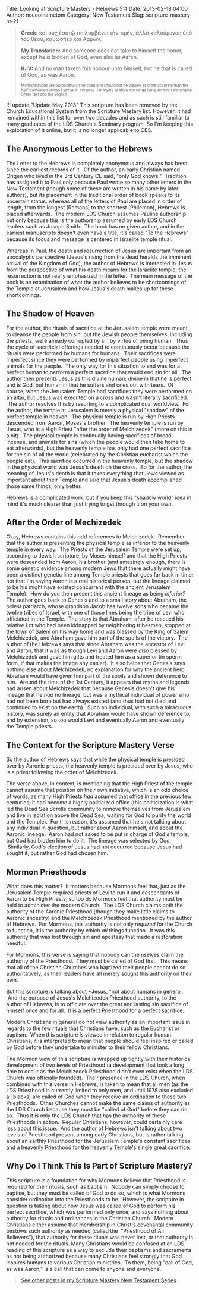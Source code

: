 Title: Looking at Scripture Mastery - Hebrews 5:4
Date: 2013-02-18 04:00
Author: nocoolnametom
Category: New Testament
Slug: scripture-mastery-nt-21

> **Greek:**
>  καὶ οὐχ ἑαυτῷ τις λαμβάνει τὴν τιμήν, ἀλλὰ καλούμενος ὑπὸ τοῦ
>  θεοῦ, καθώσπερ καὶ Ἀαρών.
>
> **My Translation:**
>  And someone does not take to himself the honor, except he
>  is bidden of God, even also as Aaron.
>
> **KJV:**
>  And no man taketh this honour unto himself, but he that is called of
>  God, as was Aaron.<!--more-->
>
> <span style="font-size: x-small;">My translations are purposefully stretched
>  and should not be viewed as more accurate than the KJV translation unless I
>  say so in the post.  I'm trying to show the range lying between the original
>  Greek text and the English.</span>

!!! update "Update May 2013"
    This scripture has been removed by the Church Educational System from
    the Scripture Mastery list. However, it had remained within this list for
    over two decades and as such is still familiar to many graduates of the LDS
    Church's Seminary program. So I'm keeping this exploration of it online, but it
    is no longer applicable to CES.

The Anonymous Letter to the Hebrews
-----------------------------------

The Letter to the Hebrews is completely anonymous and always has been
since the earliest records of it.  Of the author, an early Christian named Origen
who lived in the 3rd Century CE said, "only God knows."  Tradition has
assigned it to Paul only because Paul wrote so many other letters in the New
Testament (though some of these are written in his name by later authors), but
its placement in the traditional order of book speaks to its uncertain
status: whereas all of the letters of Paul are placed in order of length, from
the longest (Romans) to the shortest (Philemon), Hebrews is placed
afterwards.  The modern LDS Church assumes Pauline authorship but only because this is
the authorship assumed by early LDS Church leaders such as Joseph Smith.
 The book has no given author, and in the earliest manuscripts doesn't even have
a title; it's called "To the Hebrews" because its focus and message is centered
in Israelite temple ritual.

Whereas in Paul, the death and resurrection of Jesus are important from
an apocalyptic perspective (Jesus's rising from the dead heralds the
imminent arrival of the Kingdom of God), the author of Hebrews is interested in
Jesus from the perspective of what his death means for the Israelite temple;
the resurrection is not really emphasized in the letter.  The main message
of the book is an examination of what the author believes to be shortcomings
of the Temple at Jerusalem and how Jesus's death makes up for these
shortcomings.

The Shadow of Heaven
--------------------

For the author, the rituals of sacrifice at the Jerusalem temple were
meant to cleanse the people from sin, but the Jewish people themselves,
including the priests, were already corrupted by sin by virtue of being human.  Thus
the cycle of sacrificial offerings needed to continuously occur because the
rituals were performed by humans for humans.  Their sacrifices were imperfect since
they were performed by imperfect people using imperfect animals for the people.
 The only way for this situation to end was for a perfect human to perform a
perfect sacrifice that would end sin for all.  The author then presents Jesus
as this divine human; divine in that he is perfect and is God, but human in
that he suffers and cries out with tears.  Of course, when the Jerusalem Temple
had sacrifices they were performed on an altar, but Jesus was executed on a
cross and wasn't literally sacrificed.  The author resolves this by resorting
to a complicated dual worldview.  For the author, the temple at Jerusalem is
merely a physical "shadow" of the perfect temple in heaven.  The physical temple
is run by High Priests descended from Aaron, Moses's brother.  The heavenly
temple is run by Jesus, who is a High Priest "after the order of Melchizedek"
(more on this in a bit).  The physical temple is continually having sacrifices
of bread, incense, and animals for sins (which the people would then take home to
eat afterwards), but the heavenly temple has only had one perfect sacrifice
for the sin of all the world (celebrated by the Christian eucharist which the
people eat).  This sacrifice occurred in the heavenly temple, but the shadow
in the physical world was Jesus's death on the cross.  So for the author, the
meaning of Jesus's death is that it takes everything that Jews viewed as
important about their Temple and said that Jesus's death accomplished those same
things, only better.

Hebrews is a complicated work, but if you keep this "shadow world" idea
in mind it's much clearer than just trying to get through it on your own.

After the Order of Mechizedek
-----------------------------

Okay, Hebrews contains this odd references to Melchizedek.  Remember
that the author is presenting the physical temple as inferior to the heavenly
temple in every way.  The Priests of the Jerusalem Temple were set up, according
to Jewish scripture, by Moses himself and that the High Priests were descended
from Aaron, his brother (and amazingly enough, there is some genetic evidence among
modern Jews that there actually might have been a distinct genetic line among
Temple priests that goes far back in time; not that I'm saying Aaron is a
real historical person, but the lineage claimed to be his might have
existed concurrent with the ancient Jerusalem Temple).  How do you then present
this ancient lineage as being *inferior?*  The author goes back to Genesis
and to a small story about Abraham, the oldest patriarch, whose grandson Jacob
has twelve sons who became the twelve tribes of Israel, with one of those lines
being the tribe of Levi who officiated in the Temple.  The story is that Abraham,
after he rescued his relative Lot who had been kidnapped by neighboring
tribesmen, stopped at the town of Salem on his way home and was blessed by the
King of Salem, Melchizedek, and Abraham gave him part of the spoils of the
victory.  The author of the Hebrews says that since Abraham was the ancestor of Levi
and Aaron, that it was as though Levi and Aaron were *also* blessed by
Melchizedek and gave him gifts and treated him as a superior (in sperm form, if
that makes the image any easier).  It also helps that Genesis says nothing else
about Melchizedek, no explanation for why the ancient hero Abraham would have
given him part of the spoils and shown deference to him.  Around the time of
the 1st Century, it appears that myths and legends had arisen about Melchizedek
that because Genesis doesn't give his lineage that he *had* no lineage, but
was a mythical individual of power who had not been born but had always
existed (and thus had not died and continued to exist on the earth).  Such an
individual, with such a miraculous history, was surely an entity that Abraham would
have shown deference to, and by extension, so too would Levi and eventually
Aaron and eventually the Temple priests.

The Context for the Scripture Mastery Verse
-------------------------------------------

So the author of Hebrews says that while the physical temple is presided
over by Aaronic priests, the heavenly temple is presided over by Jesus, who is
a priest following the order of Melchizedek.

The verse above, in context, is mentioning that the High Priest of the
temple cannot assume that position on their own initiative, which is an odd
choice of words, as many High Priests *had* assumed that office in the previous
few centuries; it had become a highly politicized office (this
politicization is what led the Dead Sea Scrolls community to remove themselves from
Jerusalem and live in isolation above the Dead Sea, waiting for God to purify the
world and the Temple).  For this reason, it's assumed that he's not talking about
any individual in question, but rather about Aaron himself, and about the
Aaronic lineage.  Aaron had not asked to be put in charge of God's temple, but
God had bidden him to do it.  The lineage was selected by God.  Similarly,
God's election of Jesus had not occurred because Jesus had sought it, but
rather God had chosen him.

Mormon Priesthoods
------------------

What does this matter?  It matters because Mormons feel that, just as
the Jerusalem Temple required priests of Levi to run it and descendants of
Aaron to be High Priests, so too do Mormons feel that authority must be
held to administer the modern Church.  The LDS Church claims both the authority
of the Aaronic Priesthood (though they make little claims to Aaronic ancestry)
and the Melchizedek Priesthood mentioned by the author of Hebrews.  For
Mormons, this authority is not only *required* for the Church to function, it is the
authority by which *all* things function.  It was this authority that was lost
through sin and apostasy that made a restoration needful.

For Mormons, this verse is saying that nobody can themselves claim the
authority of the Priesthood.  They must be called of God first.  This means that
all of the Christian Churches who baptized their people cannot do so
authoritatively, as their leaders have all merely sought this authority on their own.

But this scripture is talking about *Jesus, *not about humans in
general.  And the purpose of Jesus's Melchizedek Priesthood authority, to the author
of Hebrews, is to officiate over the great and lasting sin sacrifice of
himself once and for all.  It is a perfect Priesthood for a perfect sacrifice.

Modern Christians in general do not view authority as an important issue
in regards to the few rituals that Christians have, such as the Eucharist
or baptism.  When this scripture *is* viewed in relation to regular human
Christians, it is interpreted to mean that people should feel inspired
or called by God before they undertake to minister to their fellow Christians.

The Mormon view of this scripture is wrapped up tightly with their
historical development of two levels of Priesthood (a development that took a long
time to occur as the Melchizedek Priesthood didn't even exist when the LDS
Church was officially founded).  Their presence in the LDS Church, when combined
with this verse in Hebrews, is taken to mean that all men (as the LDS Priesthood
is currently limited to only men, and until 1978 also excluded all blacks)
are called of God when they receive an ordination to these two Priesthoods.
 Other Churches cannot make the same claims of authority as the LDS Church
because they must be "called of God" before they can do so.  Thus it is only the LDS
Church that has the authority of these Priesthoods in action.  Regular
Christians, however, could certainly care less about this issue.  And the author of
Hebrews isn't talking about two levels of Priesthood present among early
Christians, but is rather talking about an earthly Priesthood for the Jerusalem
Temple's constant sacrifices and a heavenly Priesthood for the heavenly Temple's
single great sacrifice.

Why Do I Think This Is Part of Scripture Mastery?
-------------------------------------------------

This scripture is a foundation for why Mormons believe that Priesthood
is required for their rituals, such as baptism.  Nobody can simply choose
to baptise, but they must be called of God to do so, which is what Mormons
consider ordination into the Priesthoods to be.  However, the scripture in
question is talking about how Jesus was called of God to perform his perfect
sacrifice, which was performed only once, and says nothing about authority for
rituals and ordinances in the Christian Church.  Modern Christians either assume
that membership in Christ's covenantal community bestows such authority as
needed (called the  "Priesthood of All Believers"), that authority for these
rituals was never lost, or that authority is not needed for the rituals.
Many Christians would be confused at an LDS reading of this scripture as a
way to exclude their baptisms and sacraments as not being authorized because
many Christians feel strongly that God inspires humans to various Christian
ministries.  To them, being "call of God, as was Aaron," is a call that
can come to anyone and everyone.

> [See other posts in my Scripture Mastery New Testament Series][]

  [See other posts in my Scripture Mastery New Testament Series]: /scripture-mastery-new-testament/ "Scripture Mastery: New Testament"
